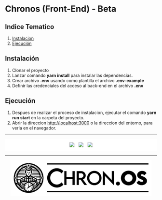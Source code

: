 # Chronos (Front-End) - Beta

## Indice Tematico
 1. [Instalacion](#0)
 2. [Ejecución](#1)

## Instalación 
<a id="0"></a>

1. Clonar el proyecto
2. Lanzar comando **yarn install** para instalar las dependencias.
3. Crear archivo **.env** usando como plantilla el archivo **.env-example**
4. Definir las credenciales del acceso al back-end en el archivo **.env**


## Ejecución 
<a id="1"></a>
1. Despues de realizar el proceso de instalacion, ejecutar el comando  **yarn run start** en la carpeta del proyecto.
2. Abrir la direccion [http://localhost:3000](http://localhost:3000) o la direccion del entorno, para verla en el navegador.

-----------

<div align="center" style="padding: 5px 5px 5px 5px; background: white;">
<img src=https://upload.wikimedia.org/wikipedia/commons/a/a7/React-icon.svg height=30px style="padding: 5px">
<img src=https://upload.wikimedia.org/wikipedia/commons/1/11/Yarn-logo-kitten.svg height=30px  style="padding: 5px">
<img src=https://upload.wikimedia.org/wikipedia/commons/d/d9/Node.js_logo.svg height=30px  style="padding: 5px">

</div>

-----------

<div align="center">
<img src=src/assets/images/logo-light.svg height=100px  style="padding: 10px; background: white">
</div>

